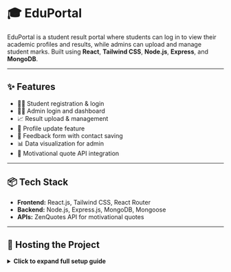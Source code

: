 # 🎓 EduPortal

EduPortal is a student result portal where students can log in to view their academic profiles and results, while admins can upload and manage student marks. Built using **React**, **Tailwind CSS**, **Node.js**, **Express**, and **MongoDB**.

---

## ✨ Features

- 👨‍🎓 Student registration & login  
- 🧑‍💼 Admin login and dashboard  
- 📈 Result upload & management  
- 🎯 Profile update feature  
- 💬 Feedback form with contact saving  
- 📊 Data visualization for admin  
- 🧠 Motivational quote API integration  

---

## 📦 Tech Stack

- **Frontend:** React.js, Tailwind CSS, React Router  
- **Backend:** Node.js, Express.js, MongoDB, Mongoose  
- **APIs:** ZenQuotes API for motivational quotes  

---

## 🚀 Hosting the Project

<details>
<summary><strong>Click to expand full setup guide</strong></summary>

<br>

``bash
# 1. Clone the Repository
git clone https://github.com/RoHn0710/EduPortal.git
cd EduPortal

# 📁 File Structure
# EduPortal/
# ├── eduportal-backend/
# └── eduportal-frontend/

# 2. Install Dependencies

## Backend (MongoDB server should be running)
cd eduportal-backend
npm install

## Frontend
cd ../eduportal-frontend
npm install

# 3. Start Servers

## Start Backend Server
cd ../eduportal-backend
node server.js

## Start Frontend Server
cd ../eduportal-frontend
npm run dev

# 🌐 Open in Browser
# http://localhost:5173/

---

## 🧭 Project Walkthrough

🔹 1. Home Page  
Displays a clean welcome page with navigation options for students and admins.  
Includes an overview of EduPortal and a prompt to register or log in.

🔹 2. Authentication  
Separate login pages for students and admins.  
Credentials are securely verified with the backend.

🔹 3. Student Dashboard  
Shows a welcome message and motivational quote fetched from an external API.  
Includes student profile details with an option to edit them.  
Displays results uploaded by the admin.

🔹 4. Admin Dashboard  
Dark/light mode toggle for theme control.  
Admin can view charts showing mark upload status (Uploaded vs Pending vs Total Students).  
Includes navigation to upload or edit student results.

🔹 5. Result Upload  
Admins can select a student from a list, choose a semester, and upload subject-wise marks.  
Supports updating existing marks and visually confirms the process.

🔹 6. Profile Management  
Students can update their basic details like full name, parents' name, DOB, joining year, etc.  
Data is stored and fetched using MongoDB.

🔹 7. Contact Page  
Users can submit queries or feedback.  
Data is stored in the backend and can be reviewed by admins.

🔹 8. Quotes & Motivation  
Each dashboard shows a motivational quote using the ZenQuotes API.  
Users can refresh the quote with one click.

---
## Screenshots

### 🏠 Home Page
![Home Page](./screenshot/Home.png)
### 🔐 Login Page
![Login Page](./screenshot/Login.png)
### 📝 Registeration Page
![Registeration Page](./screenshot/Register.png)
### 👨🏻‍🎓 Student Dashboard Page
![Student Dahboard Page](./screenshot/StudentDash.png)
### 📊 Result Page
![Result Page](./screenshot/Result.png)
### 🛠️ Admin Dashboard Page
![Admin Dashboard Page](./screenshot/AdminDash.png)
### 👩🏻‍💻 Marks Uploading Page
![Upload Marks Page](./screenshot/UploadMarks.png)
### 📧 Contact Us Page
![Contact Us Page](./screenshot/Contactus.png)

---
Made with ❤️ by Roohan Anoop at Skillmate AI